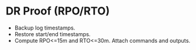 # DR Proof (RPO/RTO)
- Backup log timestamps.
- Restore start/end timestamps.
- Compute RPO<=15m and RTO<=30m. Attach commands and outputs.
